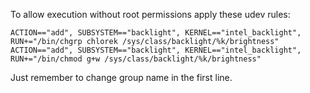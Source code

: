 To allow execution without root permissions apply these udev rules:
```
ACTION=="add", SUBSYSTEM=="backlight", KERNEL=="intel_backlight", RUN+="/bin/chgrp chlorek /sys/class/backlight/%k/brightness"
ACTION=="add", SUBSYSTEM=="backlight", KERNEL=="intel_backlight", RUN+="/bin/chmod g+w /sys/class/backlight/%k/brightness"
```
Just remember to change group name in the first line.
